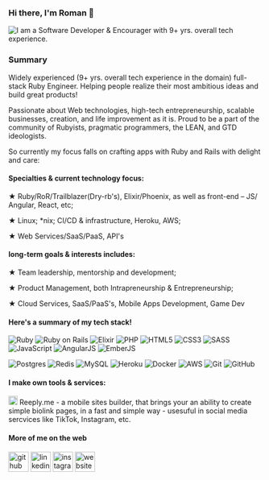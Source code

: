 ### Hi there, I'm Roman 👋
![I am a Software Developer & Encourager with 9+ yrs. overall tech experience.](https://github-readme-stats.vercel.app/api?username=chadiso&count_private=true&show_icons=true&theme=light)

### Summary

Widely experienced (9+ yrs. overall tech experience in the domain) full-stack Ruby Engineer.
Helping people realize their most ambitious ideas and build great products!

Passionate about Web technologies, high-tech entrepreneurship, scalable businesses, creation, and life improvement as it is.
Proud to be a part of the community of Rubyists, pragmatic programmers, the LEAN, and GTD ideologists. 

So currently my focus falls on crafting apps with Ruby and Rails with delight and care:

#### Specialties & current technology focus:

★ Ruby/RoR/Trailblazer(Dry-rb's), Elixir/Phoenix, as well as front-end – JS/ Angular, React, etc;

★ Linux; *nix; CI/CD & infrastructure, Heroku, AWS;

★ Web Services/SaaS/PaaS, API's

#### long-term goals & interests includes:
★ Team leadership, mentorship and development;

★ Product Management, both Intrapreneurship & Entrepreneurship;

★ Cloud Services, SaaS/PaaS's, Mobile Apps Development, Game Dev


#### Here's a summary of my tech stack!

<img alt="Ruby" src="https://img.shields.io/badge/ruby-%23DD0031.svg?&style=for-the-badge&logo=ruby&logoColor=white"/> <img alt="Ruby on Rails" src="https://img.shields.io/badge/rails-%23CC0000.svg?style=for-the-badge&logo=ruby-on-rails&logoColor=white"/> <img alt="Elixir" src="https://img.shields.io/badge/Elixir-4B275F?style=for-the-badge&logo=elixir&logoColor=white"/> <img alt="PHP" src="https://img.shields.io/badge/PHP-777BB4?style=for-the-badge&logo=php&logoColor=white"/> <img alt="HTML5" src="https://img.shields.io/badge/html5-%23E34F26.svg?&style=for-the-badge&logo=html5&logoColor=white"/> <img alt="CSS3" src="https://img.shields.io/badge/css3-%231572B6.svg?&style=for-the-badge&logo=css3&logoColor=white"/> <img alt="SASS" src="https://img.shields.io/badge/SASS-hotpink.svg?&style=for-the-badge&logo=SASS&logoColor=white"/> <img alt="JavaScript" src="https://img.shields.io/badge/javascript-%23323330.svg?&style=for-the-badge&logo=javascript&logoColor=%23F7DF1E"/> <img alt="AngularJS" src="https://img.shields.io/badge/AngularJS-E23237?style=for-the-badge&logo=angularjs&logoColor=white"/> <img alt="EmberJS" src="https://img.shields.io/badge/ember.js-E04E39?style=for-the-badge&logo=emberdotjs&logoColor=white"/>

<img alt="Postgres" src ="https://img.shields.io/badge/postgres-%23316192.svg?&style=for-the-badge&logo=postgresql&logoColor=white"/> <img alt="Redis" src="https://img.shields.io/badge/redis-CC0000.svg?&style=for-the-badge&logo=redis&logoColor=white"/> <img alt="MySQL" src ="https://img.shields.io/badge/MySQL-00000F?style=for-the-badge&logo=mysql&logoColor=white"/> <img alt="Heroku" src="https://img.shields.io/badge/heroku-%23430098.svg?&style=for-the-badge&logo=heroku&logoColor=white"/> <img alt="Docker" src="https://img.shields.io/badge/docker-%230db7ed.svg?style=for-the-badge&logo=docker&logoColor=white" /> <img alt="AWS" src="https://img.shields.io/badge/Amazon_AWS-232F3E?style=for-the-badge&logo=amazon-aws&logoColor=white" /> <img alt="Git" src="https://img.shields.io/badge/git-%23F05033.svg?&style=for-the-badge&logo=git&logoColor=white"/> <img alt="GitHub" src="https://img.shields.io/badge/github-%23121011.svg?&style=for-the-badge&logo=github&logoColor=white"/>

#### I make own tools & services:
[<img src='https://www.reeply.me/assets/logo_upd.png' alt='github' height='18'>](https://reeply.me) Reeply.me - a mobile sites builder, that brings your an ability to create simple biolink pages, in a fast and simple way - usesuful in social media sercvices like TikTok, Instagram, etc.


#### More of me on the web
[<img src='https://cdn.jsdelivr.net/npm/simple-icons@3.0.1/icons/github.svg' alt='github' height='40'>](https://github.com/chadiso)  [<img src='https://cdn.jsdelivr.net/npm/simple-icons@3.0.1/icons/linkedin.svg' alt='linkedin' height='40'>](https://www.linkedin.com/in/romanosidach/)  [<img src='https://cdn.jsdelivr.net/npm/simple-icons@3.0.1/icons/instagram.svg' alt='instagram' height='40'>](https://www.instagram.com/chadiso/)  [<img src='https://cdn.jsdelivr.net/npm/simple-icons@3.0.1/icons/icloud.svg' alt='website' height='40'>](https://reeply.me/chadiso)  

